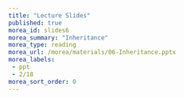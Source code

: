 ```yaml
---
title: "Lecture Slides"
published: true
morea_id: slides6
morea_summary: "Inheritance"
morea_type: reading
morea_url: /morea/materials/06-Inheritance.pptx
morea_labels:
 - ppt
 - 2/18
morea_sort_order: 0
---
```

